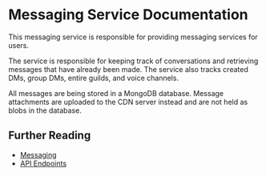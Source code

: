 # Messaging Service Documentation

This messaging service is responsible for providing messaging services for users.

The service is responsible for keeping track of conversations and retrieving messages that have already been made. The service also tracks created DMs, group DMs, entire guilds, and voice channels.

All messages are being stored in a MongoDB database. Message attachments are uploaded to the CDN server instead and are not held as blobs in the database.

## Further Reading
 - [Messaging](./messaging.md)
 - [API Endpoints](./endpoints.md)
